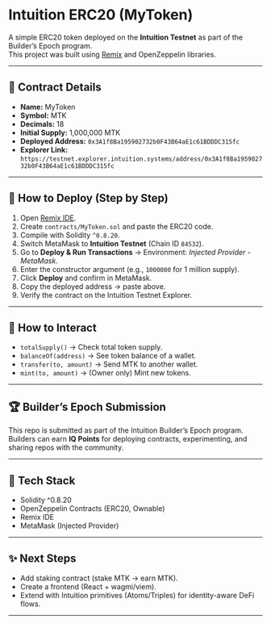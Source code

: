 # Intuition ERC20 (MyToken)

A simple ERC20 token deployed on the **Intuition Testnet** as part of the Builder’s Epoch program.  
This project was built using [Remix](https://remix.ethereum.org/) and OpenZeppelin libraries.

---

## 📜 Contract Details
- **Name:** MyToken  
- **Symbol:** MTK  
- **Decimals:** 18  
- **Initial Supply:** 1,000,000 MTK  
- **Deployed Address:** `0x3A1f8Ba195902732b0F43B64aE1c61BDDDC315fc`  
- **Explorer Link:** `https://testnet.explorer.intuition.systems/address/0x3A1f8Ba195902732b0F43B64aE1c61BDDDC315fc`  

---

## 🚀 How to Deploy (Step by Step)
1. Open [Remix IDE](https://remix.ethereum.org/).  
2. Create `contracts/MyToken.sol` and paste the ERC20 code.  
3. Compile with Solidity `^0.8.20`.  
4. Switch MetaMask to **Intuition Testnet** (Chain ID `84532`).  
5. Go to **Deploy & Run Transactions** → Environment: *Injected Provider - MetaMask*.  
6. Enter the constructor argument (e.g., `1000000` for 1 million supply).  
7. Click **Deploy** and confirm in MetaMask.  
8. Copy the deployed address → paste above.  
9. Verify the contract on the Intuition Testnet Explorer.  

---

## 🔧 How to Interact
- `totalSupply()` → Check total token supply.  
- `balanceOf(address)` → See token balance of a wallet.  
- `transfer(to, amount)` → Send MTK to another wallet.  
- `mint(to, amount)` → (Owner only) Mint new tokens.  

---

## 🏆 Builder’s Epoch Submission
This repo is submitted as part of the Intuition Builder’s Epoch program.  
Builders can earn **IQ Points** for deploying contracts, experimenting, and sharing repos with the community.  

---

## 📂 Tech Stack
- Solidity ^0.8.20  
- OpenZeppelin Contracts (ERC20, Ownable)  
- Remix IDE  
- MetaMask (Injected Provider)  

---

## ✨ Next Steps
- Add staking contract (stake MTK → earn MTK).  
- Create a frontend (React + wagmi/viem).  
- Extend with Intuition primitives (Atoms/Triples) for identity-aware DeFi flows.  

---


